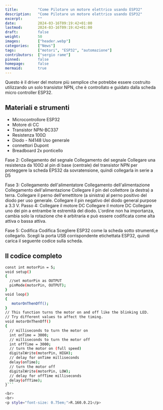 ```yaml
---
title:         "Come Pilotare un motore elettrico usando ESP32"
description:   "Come Pilotare un motore elettrico usando ESP32"
excerpt:       ""
date:          2024-03-16T09:19:42+01:00
lastmod:       2024-03-16T09:19:42+01:00
draft:         false
weight:        50
images:        ["header.webp"]
categories:    ["News"]
tags:          ["motori", "ESP32", "automazione"]
contributors:  ["sergio rame"]
pinned:        false
homepage:      false
mermaid:       true
---
```



Questo è il driver del motore più semplice che potrebbe essere costruito utilizzando un solo transistor NPN, che è controllato e guidato dalla scheda micro controller ESP32.

## Materiali e strumenti

- Microcontrollore ESP32
- Motore di CC
- Transistor NPN-BC337
- Resistenza 100Ω
- Diodo - N4148 Uso generale
- connettori Dupont
- Breadboard
2x ponticello


Fase 2: Collegamento del segnale
Collegamento del segnale
Collegare una resistenza da 100Ω al pin di base (centrale) del transistor NPN per proteggere la scheda EPS32 da sovratensione, quindi collegarla in serie a D5

Fase 3: Collegamento dell'alimentatore
Collegamento dell'alimentazione
Collegamento dell'alimentazione
Collegare il pin del collettore (a destra) a terra.
Collegare il perno dell'emettitore (a sinistra) al perno positivo del diodo per uso generale.
Collegare il pin negativo del diodo general purpose a 3.3 V.
Passo 4: Collegare il motore DC
Collegare il motore DC
Collegare uno dei pin a entrambe le estremità del diodo.
L'ordine non ha importanza, cambia solo la rotazione che è arbitraria e può essere codificata come alta attiva o bassa attiva.

Fase 5: Codifica
Codifica
Scegliere ESP32 come la scheda sotto strumenti,e collegarlo. Scegli la porta USB corrispondente etichettata ESP32, quindi carica il seguente codice sulla scheda.



## Il codice completo

```bash
const int motorPin = 5;
void setup()
{
  //set motorPin as OUTPUT
  pinMode(motorPin, OUTPUT);
}
void loop()
{
   motorOnThenOff();
}
// This function turns the motor on and off like the blinking LED.
// Try different values to affect the timing.
void motorOnThenOff()
{
  // milliseconds to turn the motor on
  int onTime = 3000;
  // milliseconds to turn the motor off
  int offTime = 3000; 
  // turn the motor on (full speed)
  digitalWrite(motorPin, HIGH); 
  // delay for onTime milliseconds
  delay(onTime);     
  // turn the motor off
  digitalWrite(motorPin, LOW);  
  // delay for offTime milliseconds
  delay(offTime);               
}```

<br>
<br>
<p style="font-size: 0.75em;">R.160.0.21</p>